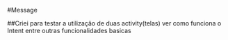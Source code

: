 #Message

##Criei para testar a utilização de duas activity(telas) ver como funciona o Intent entre outras funcionalidades basicas
